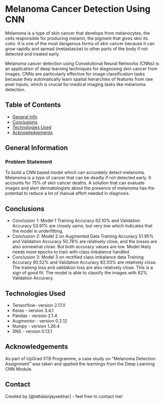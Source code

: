 # Melanoma Cancer Detection Using CNN
Melanoma is a type of skin cancer that develops from melanocytes, the cells responsible for producing melanin, the pigment that gives skin its color. It is one of the most dangerous forms of skin cancer because it can grow rapidly and spread (metastasize) to other parts of the body if not detected and treated early.

Melanoma cancer detection using Convolutional Neural Networks (CNNs) is an application of deep learning techniques for diagnosing skin cancer from images. CNNs are particularly effective for image classification tasks because they automatically learn spatial hierarchies of features from raw pixel inputs, which is crucial for medical imaging tasks like melanoma detection.

## Table of Contents
* [General Info](#general-information)
* [Conclusions](#conclusions)
* [Technologies Used](#technologies-used)
* [Acknowledgements](#acknowledgements)

## General Information

### Problem Statement
To build a CNN based model which can accurately detect melanoma. Melanoma is a type of cancer that can be deadly if not detected early. It accounts for 75% of skin cancer deaths. A solution that can evaluate images and alert dermatologists about the presence of melanoma has the potential to reduce a lot of manual effort needed in diagnosis.

## Conclusions
- Conclusion 1: Model 1 Training Accuracy 62.10% and Validation Accuracy 53.91% are closely same, but very low which indicates that the model is underfitting.
- Conclusion 2: Model 2 on Augmented Data Training Accuracy 51.95% and Validation Accuracy 50.78% are relatively close, and the losses are also somewhat close. But both accuracy values are low. Model likely needs more epochs to train with class imbalance handled.
- Conclusion 3: Model 3 on rectified class imbalance data Training Accuracy 90.52% and Validation Accuracy 82.03% are relatively close. The training loss and validation loss are also relatively close. This is a sign of good fit. The model is able to classify the images with 82% Validation Accuracy.

## Technologies Used
- Tensorflow- version 2.17.0
- Keras     - version 3.4.1
- Pandas    - version 2.1.4
- Augmentor - version 0.2.12
- Numpy     - version 1.26.4
- SNS		- version 0.13.1

## Acknowledgements
As part of UpGrad IITB Programme, a case study on "Melanoma Detection Assignment" was taken and applied the learnings from the Deep Learning CNN Module.

## Contact
Created by [@lattalavijaysekhar] - feel free to contact me!
